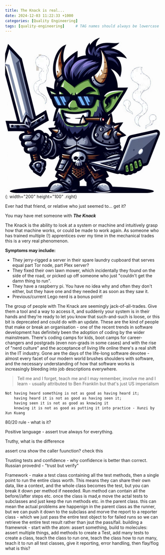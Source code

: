 ```yaml
---
title: The Knack is real...
date: 2024-12-03 11:22:33 +1000
categories: [Quality Engineering]
tags: [quality-engineering]     # TAG names should always be lowercase
---
```



![post avatar](/assets/avatar_16.png){: width="200" height="100" .right}

Ever had that friend, or relative who just seemed to... get it? 

You may have met someone with _**The Knack**_

The Knack is the ability to look at a system or machine and intuitively grasp how that machine works, or could be made to work again. As someone who has trained multiple (!) apprentices over my time in the mechanical trades this is a very real phenomenon.

**Symptoms may include:**
- They jerry-rigged a server in their spare laundry cupboard that serves equal part Tor node, part Plex server?
- They fixed their own lawn mower, which incidentally they found on the side of the road, or picked up off someone who just "couldn't get the damn thing to run".
- They have a raspberry pi. You have no idea why and often they don't either, but they have one and they needed it as soon as they saw it.
- Previous/current Lego nerd is a bonus point!

The group of people with The Knack are seemingly jack-of-all-trades. Give them a tool and a way to access it, and suddenly your system is in their hands and they're ready to let you know that such-and-such is loose, or this bit is deprecated and could do with an update.
These are the kind of people that make or break an organisation - one of the recent trends in software development has definitely been the adoption of coding by the wider mainstream. There's coding camps for kids, boot camps for career-changers and postgrads (even non-grads in some cases) and with the rise of "nerd culture" and the acceptance of living life online there's a real shift in the IT industry. Gone are the days of the life-long software devotee - almost every facet of our modern world brushes shoulders with software, and the necessary understanding of how that software works is increasingly bleeding into job descriptions everywhere.



> Tell me and I forget, teach me and I may remember, involve me and I learn - usually attributed to Ben Franklin but that's just US imperialism

```
Not having heard something is not as good as having heard it;
    having heard it is not as good as having seen it; 
    having seen it is not as good as knowing it 
    knowing it is not as good as putting it into practice - Xunzi by Xun Kuang
```

80/20 rule - what is it?

Positive language - assert true always for everything.

Truthy, what is the difference

assert cna show the caller fuunction? check this

Trusting tests and confidence - why confidence is better than correct.
Russian provedrd - "trust but verify"

Framework - make a test class containing all the test methods, then a single point to run the entire class worth. This means they can share their own data, like a context, and the whole class becomes the test, but you can break it down per method if neeeded. Run method can contain all the before//after steps etc. once the class is mad,e move the actal tests to subclasses and just keep the run methods etc. in the parent class. this can mean the actual problems are happenign in the parent class as the runner, but we can push it down to the subclass and morve the report to a reporter class - which we just pass the entire test object to for failed runs so we can retrieve the entire test result rather than jsut the pass/fail.
building a framewrok - start with the atom: assert something, build to molecules: assert multiple things, add methods to create a Test, add many tests to create a class, teach the class to run one, teach the class how to run many, teach it to run all test classes, give it reporting, error handling, then 
flay/flog what is this?






